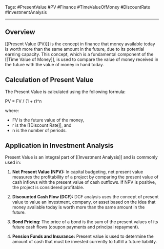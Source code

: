 Tags: #PresentValue #PV #Finance #TimeValueOfMoney #DiscountRate #InvestmentAnalysis

---

## Overview

[[Present Value (PV)]] is the concept in finance that money available today is worth more than the same amount in the future, due to its potential earning capacity. This concept, which is a fundamental component of the [[Time Value of Money]], is used to compare the value of money received in the future with the value of money in hand today.

## Calculation of Present Value

The Present Value is calculated using the following formula:

PV = FV / (1 + r)^n

where:

- FV is the future value of the money,
- r is the [[Discount Rate]], and
- n is the number of periods.

## Application in Investment Analysis

Present Value is an integral part of [[Investment Analysis]] and is commonly used in:

1. **Net Present Value (NPV):** In capital budgeting, net present value measures the profitability of a project by comparing the present value of cash inflows with the present value of cash outflows. If NPV is positive, the project is considered profitable.
    
2. **Discounted Cash Flow (DCF):** DCF analysis uses the concept of present value to value an investment, company, or asset based on the idea that money available today is worth more than the same amount in the future.
    
3. **Bond Pricing:** The price of a bond is the sum of the present values of its future cash flows (coupon payments and principal repayment).
    
4. **Pension Funds and Insurance:** Present value is used to determine the amount of cash that must be invested currently to fulfill a future liability.